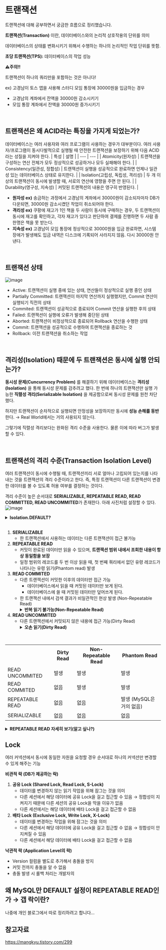 # 트랜잭션

트랜잭션에 대해 공부하면서 궁금한 흐름으로 정리했습니다.

**트랜잭션(Transaction)** 이란, 데이터베이스와의 논리적 상호작용의 단위를 의미

데이터베이스의 상태를 변화시키기 위해서 수행하는 하나의 논리적인 작업 단위를 뜻함.

**초당 트랜잭션(TPS):** 데이터베이스의 작업 성능

**⚠️주의!!**

트랜잭션이 하나의 쿼리만을 포함하는 것은 아니다!

ex) 고경남이 토스 앱을 사용해 스터디 모임 통장에 30000원을 입금하는 경우

- 고경남의 계좌에서 잔액을 30000원 감소시키기
- 모임 통장 계좌에서 잔액을 30000원 증가시키기

<br>

## 트랜잭션은 왜 ACID라는 특징을 가지게 되었는가?

데이터베이스는 여러 사용자와 여러 프로그램이 사용하는 경우가 대부분이다.
여러 사용자/프로그램이 동시다발적으로 실행될 때 안전한 트랜잭션을 보장하기 위해 다음 ACID라는 성질을 지켜야 한다.
| 특성 | 설명 |
| --- | --- |
| Atomicity(원자성) | 트랜잭션을 구성하는 연산 전체가 모두 정상적으로 성공하거나 모두 실패해야 한다. |
| Consistency(일관성, 정합성) | 트랜잭션이 실행을 성공적으로 완료하면 언제나 일관성 있는 데이터베이스 상태로 유지한다. |
| Isolation(고립성, 독립성, 격리성) | 두 개 이상의 트랜잭션이 동시에 발생할 때, 서로의 연산에 영향을 주면 안 된다. |
| Durability(영구성, 지속성) | 커밋된 트랜잭션의 내용은 영구히 반영된다. |

- **원자성 ex)** 송금하는 과정에서 고경남의 계좌에서 30000원이 감소되자마자 DB가 다운되면,  30000원 감소시켰던 작업이 취소되어야 한다.
- **격리성 ex)** 쿠팡에 재고가 1인 책을 두 사람이 동시에 구매하는 경우, 두 트랜잭션이 동시에 재고를 확인하고, 각자 재고가 있다고 판단하여 결제를 진행하면 두 사람 중 한명은 책을 못 받는다.
- **지속성 ex)** 고경남이 모임 통장에 정상적으로 30000원을 입금 완료하면, 시스템 장애가 발생해도 입금 내역은 디스크에 기록되어 사라지지 않음. 다시 30000원 안낸다.

<br>

## 트랜잭션 상태
![image](https://github.com/user-attachments/assets/0635c4a8-f0f0-4fc1-9405-071ba2d7fd59)
- Active: 트랜잭션이 실행 중에 있는 상태, 연산들이 정상적으로 실행 중인 상태
- Partially Committed: 트랜잭션이 마지막 연산까지 실행했지만, Commit 연산이 실행되기 직전의 상태
- Commited: 트랜잭션이 성공적으로 종료되어 Commit 연산을 실행한 후의 상태
- Failed: 트랜잭션이 실행에 오류가 발생해 중단된 상태
- Aborted: 트랜잭션이 비정상적으로 종료되어 Rollback 연산을 수행한 상태
- Commit: 트랜잭션을 성공적으로 수행하여 트랜잭션을 종료하는 것
- Rollback: 이전 트랜잭션을 취소하는 작업

<br>

## 격리성(Isolation) 때문에 두 트랜잭션은 동시에 실행 안되는가?
**동시성 문제(Cuncurrency Problem)** 를 해결하기 위해 데이터베이스는 **격리성(Isolation)** 을 통해 동시성 문제를 감추려고 했다. 한 번에 하나의 트랜잭션만 실행 가능한 **직렬성 격리(Serializable Isolation)** 을 제공함으로써 동시성 문제를 원천 차단했다.

하지만 트랜잭션이 순차적으로 실행되면 안정성을 보장하지만 동시에 **성능 손해를 동반**한다. → Real World에서는 거의 사용되지 않는다.

그렇기에 직렬성 격리보다는 완화된 격리 수준을 사용한다. 물론 이에 따라 버그가 발생할 수 있다.

<br>

## 트랜잭션의 격리 수준(Transaction Isolation Level)
여러 트랜잭션이 동시에 수행될 때, 트랜잭션끼리 서로 얼마나 고립되어 있는지를 나타내는 것을 트랜잭션의 격리 수준이라고 한다. 즉, 특정 트랜잭션이 다른 트랜잭션이 변경한 데이터를 볼 수 있도록 허용 여부를 결정하는 것이다.

격리 수준이 높은 순서대로 **SERIALIZABLE, REPEATABLE READ, READ COMMITTED, READ UNCOMMITED**가 존재한다. 아래 사진처럼 설정할 수 있다.
![image](https://github.com/user-attachments/assets/2b07ae00-53ef-4643-a6f8-376a91faf473)

<details>
<summary><b> Isolation.DEFAULT? </b></summary>
<div markdown="1">
<img src="https://github.com/user-attachments/assets/fed79dfd-c96a-4ab0-bdc5-a2b5f4c77fbb" alt="image" />
DEFAULT 설명에 따르면, 본인이 사용하는 DB의 기본 격리 수준을 따른다.
  <br>
<ul>
    <li>MySQL의 기본 격리 수준 (REPEATABLE_READ)</li>
</ul>
<img src="https://github.com/user-attachments/assets/a33090ea-e153-46a1-93c0-29f63b125e17" alt="image" />
  <br>
<ul>
    <li>PostgreSQL의 기본 격리 수준 (REPEATABLE_READ)</li>
</ul>
<img src="https://github.com/user-attachments/assets/ff4c0e43-b9ed-48c1-a23e-ff1a43c74691" alt="image" />
외에 MongoDB(READ_UNCOMMITED), Oracle(READ_COMMITED)

</div>
</details>

<br>

<ol>
    <li>
        <strong>SERIALIZABLE</strong>
        <ul>
            <li>한 트랜잭션에서 사용하는 데이터는 다른 트랜잭션이 접근 불가능</li>
        </ul>
    </li>
    <li>
        <strong>REPEATABLE READ</strong>
        <ul>
            <li>커밋이 완료된 데이터만 읽을 수 있으며, <strong>트랜잭션 범위 내에서 조회한 내용이 항상 동일함을 보장</strong></li>
            <li>일정 범위의 레코드를 두 번 이상 읽을 때, 첫 번째 쿼리에서 없던 유령 레코드가 나타나는 유령 읽기(Phantom read) 발생</li>
        </ul>
    </li>
    <li>
        <strong>READ COMMITED</strong>
        <ul>
            <li>다른 트랜잭션이 커밋한 이후의 데이터만 접근 가능
                <ul>
                    <li>데이터베이스에서 읽을 때 커밋된 데이터만 보게 된다.</li>
                    <li>데이터베이스에 쓸 때 커밋된 데이터만 덮어쓰게 된다.</li>
                </ul>
            </li>
            <li>한 트랜잭션 내에서 검색 결과가 비일관적인 현상 발생 (Non-Repeatable Read)
                <details>
                <summary><b> 반복 읽기 불가능(Non-Repeatable Read) </b></summary>
                  <div markdown="1">
                    <img src="https://github.com/user-attachments/assets/f4a4b70e-a6fe-4107-9d6f-2b08866216dc" alt="image" />
                  READ COMMITED에서 반복 읽기를 수행하면 다른 트랜잭션의 커밋 여부에 따라 조회 결과가 달라질 수 있다.
                  </div>
                </details>
            </li>
        </ul>
    </li>
    <li>
        <strong>READ UNCOMMITED</strong>
        <ul>
            <li>다른 트랜잭션에서 커밋되지 않은 내용에 접근 가능(Dirty Read)
                  <details>
<summary><b> 오손 읽기(Dirty Read) </b></summary>
<div markdown="1">
<img src="https://github.com/user-attachments/assets/927dc86c-59e1-43d1-9759-92eb9f037ff4" alt="image" />
  위 이미지만 보면 괜찮아 보인다. 하지만 아래 상황에서는 어떠한가?
<img src="https://github.com/user-attachments/assets/28847c44-ae21-4da1-a80d-2e589fd29d81" alt="image" />
  사용자 B는 id=51인 데이터에 대해 처리를 진행하고 있는데, 조회해보니 결과가 존재하지 않으면 시스템에 상당한 버그를 초래한다. → READ UNCOMMITED는 RDBMS 표준에서 인정하지 않을 정도로 정합성에 문제가 많은 격리 수준임
</div>
</details>
            </li>
        </ul>
    </li>
</ol>
<br>
<table>
    <tr>
        <th></th>
        <th>Dirty Read</th>
        <th>Non-Repeatable Read</th>
        <th>Phantom Read</th>
    </tr>
    <tr>
        <td>READ UNCOMMITED</td>
        <td>발생</td>
        <td>발생</td>
        <td>발생</td>
    </tr>
    <tr>
        <td>READ COMMITED</td>
        <td>없음</td>
        <td>발생</td>
        <td>발생</td>
    </tr>
    <tr>
        <td>REPEATABLE READ</td>
        <td>없음</td>
        <td>없음</td>
        <td>발생 (MySQL은 거의 없음)</td>
    </tr>
    <tr>
        <td>SERIALIZABLE</td>
        <td>없음</td>
        <td>없음</td>
        <td>없음</td>
    </tr>
</table>

<details>
<summary><b> REPEATABLE READ 자세히 보기(알고 싶나?) </b></summary>
<div markdown="1">
일반적인 RDBMS는 변경 전의 레코드를 언두(Undo) 공간에 백업한다. 그렇기에 변경 전/후 데이터가 모두 존재하고, 동일한 레코드에 대해 여러 버전의 데이터가 존재한다고 하여 이를 <b> MVCC(Multi-Version Concurrency Control, 다중 버전 동시성 제어)</b>라고 부른다.<br>
MVCC는 트랜잭션이 롤백된 경우 데이터를 복원 가능하게 하고, 서로 다른 트랜잭션 간에 접근할 수 있는 데이터를 세밀하게 제어할 수 있다.
각 트랜잭션은 순차 증가하는 고유 트랜잭션 번호가 주어지며, 백업 레코드에는 어느 트랜잭션에 의해 백업되었는지 트랜잭션 번호를 함께 저장한다. (데이터가 불필요해 진다고 판단하는 시점에 주기적으로 백그라운드 쓰레드를 통해 삭제)

<img src="https://github.com/user-attachments/assets/673ec65d-c8e2-4679-8811-9d00f34560e1" alt="image" />
위의 예시를 보면 사용자 B가 조회를 먼저 하고, 사용자 A가 id=50인 레코드를 갱신하는 상황이다.
이 경우 MVCC를 통해 member 테이블의 MangKyu값은 MinKyu로 변경되지만, 백업된 데이터가 언두 로그에 남게 된다.
사용자 B가 다시 같은 트랜잭션에서 조회를 할 때, MangKyu를 조회하는 이유는 REPEATABLE READ는 트랜잭션 번호를 참고하여 자신보다 먼저 실행된 트랜잭션의 데이터만을 조회하기 때문이다. MinKyu 데이터는 트랜잭션 번호가 12번으로 사용자 B의 트랜잭션 번호 10번 보다 크기 때문에 언두 로그를 참고해 MangKyu 데이터를 조회해 반환한다.
<b> 즉, REPEATABLE READ는 어떤 트랜잭션이 읽은 데이터를 다른 트랜잭션이 수정하더라도 동일한 결과를 반환할 것을 보장해준다. </b>

하지만 REPEATABLE READ는 새로운 레코드의 추가는 막지 않는다. 그렇기에 SELECT로 조회한 경우 트랜잭션이 끝나기 전 다른 트랜잭션에 의해 추가된 레코드가 발견되는 유령 읽기(Phantom Read)가 발생할 수 있다.

<img src="https://github.com/user-attachments/assets/d94a3c35-2238-4829-a89b-e9f9d54d911a" alt="image" />

MVCC를 통해 자신보다 먼저 실행된 트랜잭션의 데이터만 조회한다고 했는데, 왜 위 그림처럼 나중에 실행된 트랜잭션의 데이터도 조회되는가??
-> 배타락(SHARED FOR UPDATE), 공유락(SHARED FOR READ)로 레코드를 조회하는 경우 언두 영역의 데이터가 아니라 테이블의 레코드를 가져오게 된다. 이로 인해 유령 읽기가 발생한다.

<b>BUT!! MySQL에서는 유령 읽기를 예방할 수 있다!!!</b>
<img src="https://github.com/user-attachments/assets/bae00277-9b96-46bb-aa0e-85385e1d5644" alt="image" />
MySQL에서는 사용자 B가 SELECT FOR UPDATE로 데이터를 조회한 경우 id=50인 레코드에는 레코드 락을, id>50인 범위에는 갭 락으로 넥스트 키 락을 건다. 그렇기에 사용자 A가 id=51인 member를 INSERT 하더라도, B의 트랜잭션이 종료될 때까지 기다리다가, COMMIT한다.

</div>
</details>

## Lock
여러 커넥션에서 동시에 동일한 자원을 요청할 경우 순서대로 하나의 커넥션만 변경할 수 있게 해주는 기능

**비관적 락 (DB가 제공하는 락)**

1. **공유 Lock (Shared Lock, Read Lock, S-Lock)**
    - 데이터를 변경하지 않는 읽기 작업을 위해 잠그는 것을 의미
    - 다른 세션에서 해당 데이터에 공유 Lock을 걸고 접근할 수 있음 → 정합성이 지켜지기 때문에 다른 세션의 공유 Lock을 막을 이유가 없음
    - 다른 세션에서는 해당 데이터에 배타 Lock을 걸고 접근할 수 없음
2. **배타 Lock (Exclusive Lock, Write Lock, X-Lock)**
    - 데이터를 변경하는 작업을 위해 잠그는 것을 의미
    - 다른 세션에서 해당 데이터에 공유 Lock을 걸고 접근할 수 없음 → 정합성이 안지켜질 수 있음
    - 다른 세션에서 해당 데이터에 배타 Lock을 걸고 접근할 수 없음

**낙관적 락 (Application Level의 락)**

- Version 컬럼을 별도로 추가해서 충돌을 방지
- 커밋 전까지 충돌을 알 수 없음
- 충돌 발생 시 롤백 처리는 개발자의

<h2>왜 MySQL만 DEFAULT 설정이 REPEATABLE READ인가 → 갭 락이란?</h2>
나중에 개인 블로그에서 따로 정리하려고 합니다...

## 참고자료
https://mangkyu.tistory.com/299
